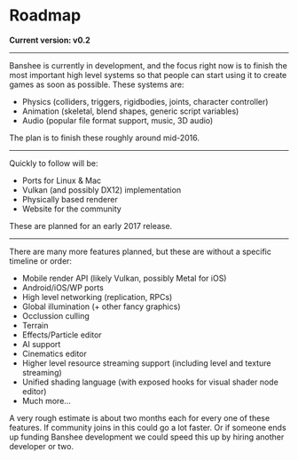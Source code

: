 # Roadmap

**Current version: v0.2**

---------------------------------------------------

Banshee is currently in development, and the focus right now is to finish the most important high level systems so that people can start using it to create games as soon as possible. These systems are:
 - Physics (colliders, triggers, rigidbodies, joints, character controller)
 - Animation (skeletal, blend shapes, generic script variables)
 - Audio (popular file format support, music, 3D audio)
 
The plan is to finish these roughly around mid-2016.

---------------------------------------------------

Quickly to follow will be:
 - Ports for Linux & Mac
 - Vulkan (and possibly DX12) implementation
 - Physically based renderer
 - Website for the community
 
These are planned for an early 2017 release.

---------------------------------------------------

There are many more features planned, but these are without a specific timeline or order:
 - Mobile render API (likely Vulkan, possibly Metal for iOS)
 - Android/iOS/WP ports
 - High level networking (replication, RPCs)
 - Global illumination (+ other fancy graphics)
 - Occlussion culling
 - Terrain
 - Effects/Particle editor
 - AI support
 - Cinematics editor
 - Higher level resource streaming support (including level and texture streaming)
 - Unified shading language (with exposed hooks for visual shader node editor)
 - Much more...
 
A very rough estimate is about two months each for every one of these features. If community joins in this could go a lot faster. Or if someone ends up funding Banshee development we could speed this up by hiring another developer or two.